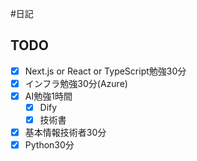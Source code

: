 #日記 

## TODO

- [x] Next.js or React or TypeScript勉強30分
- [x] インフラ勉強30分(Azure)
- [x] AI勉強1時間
	- [x] Dify
	- [x] 技術書
- [x] 基本情報技術者30分
- [x] Python30分